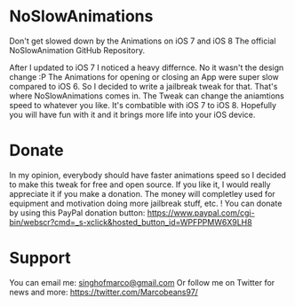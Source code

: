 NoSlowAnimations
================
Don't get slowed down by the Animations on iOS 7 and iOS 8
The official NoSlowAnimation GitHub Repository.



After I updated to iOS 7 I noticed a heavy differnce. No it wasn't the design change :P
The Animations for opening or closing an App were super slow compared to iOS 6. So I decided to write a jailbreak tweak for that. That's where NoSlowAnimations comes in. The Tweak can change the aniamtions speed to whatever you like.
It's combatible with iOS 7 to iOS 8. 
Hopefully you will have fun with it and it brings more life into your iOS device.

Donate
================
In my opinion, everybody should have faster animations speed so I decided to make this tweak for free and open source. If you like it, I would really appreciate it if you make a donation. The money will completley used for equipment and motivation doing more jailbreak stuff, etc. ! 
You can donate by using this PayPal donation button: https://www.paypal.com/cgi-bin/webscr?cmd=_s-xclick&hosted_button_id=WPFPPMW6X9LH8

Support
================
You can email me: singhofmarco@gmail.com
Or follow me on Twitter for news and more: https://twitter.com/Marcobeans97/



